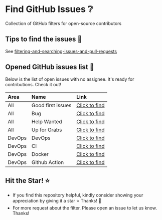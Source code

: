 # Find GitHub Issues ❔
Collection of GitHub filters for open-source contributors

## Tips to find the issues 🔖

See [filtering-and-searching-issues-and-pull-requests](https://docs.github.com/en/issues/tracking-your-work-with-issues/filtering-and-searching-issues-and-pull-requests)

## Opened GitHub issues list 🔗

Below is the list of open issues with no assignee. It's ready for contributions. Check it out!

| Area   | Name              | Link                                                                                                                                       |
| :----- | :---------------- | :----------------------------------------------------------------------------------------------------------------------------------------- |
| All    | Good first issues | [Click to find](https://github.com/issues?q=is%3Aopen+label%3A%22good+first+issue%22+comments%3A0+no%3Aassignee)                           |
| All    | Bug     | [Click to find](https://github.com/issues?q=is%3Aopen+no%3Aassignee+label%3Abug+)                                                          |
| All    | Help Wanted       | [Click to find](https://github.com/issues?q=is%3Aopen+no%3Aassignee+label%3A%22help+wanted%22+)                                            |
| All    | Up for Grabs      | [Click to find](https://github.com/issues?q=is%3Aopen+is%3Aissue+no%3Aassignee+label%3Aup-for-grabs)                                       |
| DevOps | DevOps            | [Click to find](https://github.com/issues?q=is%3Aopen+is%3Aissue+no%3Aassignee+label%3ACI%2FCD%2CCI%2CDevOps%2Carea%2FCI%2CInfrastructure) |
| DevOps | CI                | [Click to find](https://github.com/issues?q=is%3Aopen+is%3Aissue+no%3Aassignee+label%3ACI)                                                 |
| DevOps | Docker            | [Click to find](https://github.com/issues?q=is%3Aopen+is%3Aissue+label%3Adocker+no%3Aassignee)                                             |
| DevOps | Github Action     | [Click to find](https://github.com/issues?q=is%3Aopen+no%3Aassignee+label%3Agithub_actions)                                                |

## Hit the Star! ⭐
- If you find this repository helpful, kindly consider showing your appreciation by giving it a star ⭐ Thanks! 💖
- For more request about the filter. Please open an issue to let us know. Thanks!

